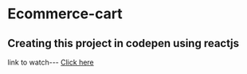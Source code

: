 # Ecommerce-cart
## Creating this project in codepen using reactjs
link to watch---
[Click here](https://codepen.io/harshu-2203/pen/VwMmBmQ)
